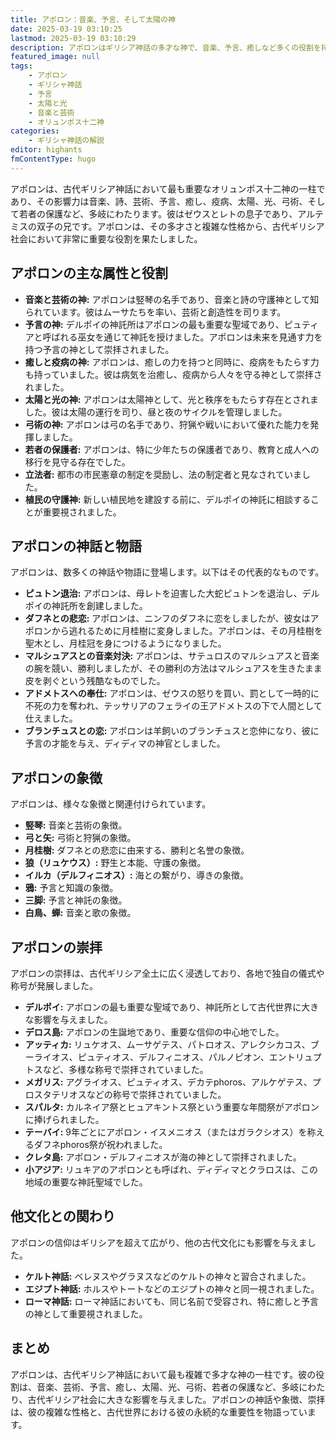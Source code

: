 ```yaml
---
title: アポロン：音楽、予言、そして太陽の神
date: 2025-03-19 03:10:25
lastmod: 2025-03-19 03:10:29
description: アポロンはギリシア神話の多才な神で、音楽、予言、癒しなど多くの役割を持ち、古代社会に影響を与えました。
featured_image: null
tags:
    - アポロン
    - ギリシャ神話
    - 予言
    - 太陽と光
    - 音楽と芸術
    - オリュンポス十二神
categories:
    - ギリシャ神話の解説
editor: highants
fmContentType: hugo
---
```


アポロンは、古代ギリシア神話において最も重要なオリュンポス十二神の一柱であり、その影響力は音楽、詩、芸術、予言、癒し、疫病、太陽、光、弓術、そして若者の保護など、多岐にわたります。彼はゼウスとレトの息子であり、アルテミスの双子の兄です。アポロンは、その多才さと複雑な性格から、古代ギリシア社会において非常に重要な役割を果たしました。
<!--more-->
## アポロンの主な属性と役割

* **音楽と芸術の神:** アポロンは竪琴の名手であり、音楽と詩の守護神として知られています。彼はムーサたちを率い、芸術と創造性を司ります。
* **予言の神:** デルポイの神託所はアポロンの最も重要な聖域であり、ピュティアと呼ばれる巫女を通じて神託を授けました。アポロンは未来を見通す力を持つ予言の神として崇拝されました。
* **癒しと疫病の神:** アポロンは、癒しの力を持つと同時に、疫病をもたらす力も持っていました。彼は病気を治癒し、疫病から人々を守る神として崇拝されました。
* **太陽と光の神:** アポロンは太陽神として、光と秩序をもたらす存在とされました。彼は太陽の運行を司り、昼と夜のサイクルを管理しました。
* **弓術の神:** アポロンは弓の名手であり、狩猟や戦いにおいて優れた能力を発揮しました。
* **若者の保護者:** アポロンは、特に少年たちの保護者であり、教育と成人への移行を見守る存在でした。
* **立法者:** 都市の市民憲章の制定を奨励し、法の制定者と見なされていました。
* **植民の守護神:** 新しい植民地を建設する前に、デルポイの神託に相談することが重要視されました。

## アポロンの神話と物語

アポロンは、数多くの神話や物語に登場します。以下はその代表的なものです。

* **ピュトン退治:** アポロンは、母レトを迫害した大蛇ピュトンを退治し、デルポイの神託所を創建しました。
* **ダフネとの悲恋:** アポロンは、ニンフのダフネに恋をしましたが、彼女はアポロンから逃れるために月桂樹に変身しました。アポロンは、その月桂樹を聖木とし、月桂冠を身につけるようになりました。
* **マルシュアスとの音楽対決:** アポロンは、サテュロスのマルシュアスと音楽の腕を競い、勝利しましたが、その勝利の方法はマルシュアスを生きたまま皮を剥ぐという残酷なものでした。
* **アドメトスへの奉仕:** アポロンは、ゼウスの怒りを買い、罰として一時的に不死の力を奪われ、テッサリアのフェライの王アドメトスの下で人間として仕えました。
* **ブランチュスとの恋:** アポロンは羊飼いのブランチュスと恋仲になり、彼に予言の才能を与え、ディディマの神官としました。

## アポロンの象徴

アポロンは、様々な象徴と関連付けられています。

* **竪琴:** 音楽と芸術の象徴。
* **弓と矢:** 弓術と狩猟の象徴。
* **月桂樹:** ダフネとの悲恋に由来する、勝利と名誉の象徴。
* **狼（リュケウス）:** 野生と本能、守護の象徴。
* **イルカ（デルフィニオス）:** 海との繋がり、導きの象徴。
* **鴉:** 予言と知識の象徴。
* **三脚:** 予言と神託の象徴。
* **白鳥、蝉:** 音楽と歌の象徴。

## アポロンの崇拝

アポロンの崇拝は、古代ギリシア全土に広く浸透しており、各地で独自の儀式や称号が発展しました。

* **デルポイ:** アポロンの最も重要な聖域であり、神託所として古代世界に大きな影響を与えました。
* **デロス島:** アポロンの生誕地であり、重要な信仰の中心地でした。
* **アッティカ:** リュケオス、ムーサゲテス、パトロオス、アレクシカコス、ブーライオス、ピュティオス、デルフィニオス、パルノピオン、エントリュプトスなど、多様な称号で崇拝されていました。
* **メガリス:** アグライオス、ピュティオス、デカテphoros、アルケゲテス、プロスタテリオスなどの称号で崇拝されていました。
* **スパルタ:** カルネイア祭とヒュアキントス祭という重要な年間祭がアポロンに捧げられました。
* **テーバイ:** 9年ごとにアポロン・イスメニオス（またはガラクシオス）を称えるダフネphoros祭が祝われました。
* **クレタ島:** アポロン・デルフィニオスが海の神として崇拝されました。
* **小アジア:** リュキアのアポロンとも呼ばれ、ディディマとクラロスは、この地域の重要な神託聖域でした。

## 他文化との関わり

アポロンの信仰はギリシアを超えて広がり、他の古代文化にも影響を与えました。

* **ケルト神話:** ベレヌスやグラヌスなどのケルトの神々と習合されました。
* **エジプト神話:** ホルスやトートなどのエジプトの神々と同一視されました。
* **ローマ神話:** ローマ神話においても、同じ名前で受容され、特に癒しと予言の神として重要視されました。

## まとめ

アポロンは、古代ギリシア神話において最も複雑で多才な神の一柱です。彼の役割は、音楽、芸術、予言、癒し、太陽、光、弓術、若者の保護など、多岐にわたり、古代ギリシア社会に大きな影響を与えました。アポロンの神話や象徴、崇拝は、彼の複雑な性格と、古代世界における彼の永続的な重要性を物語っています。
